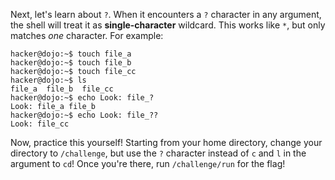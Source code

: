 Next, let's learn about `?`. When it encounters a `?` character in any argument, the shell will treat it as **single-character** wildcard.
This works like `*`, but only matches _one_ character.
For example:

```console
hacker@dojo:~$ touch file_a
hacker@dojo:~$ touch file_b
hacker@dojo:~$ touch file_cc
hacker@dojo:~$ ls
file_a	file_b	file_cc
hacker@dojo:~$ echo Look: file_?
Look: file_a file_b
hacker@dojo:~$ echo Look: file_??
Look: file_cc
```

Now, practice this yourself!
Starting from your home directory, change your directory to `/challenge`, but use the `?` character instead of `c` and `l` in the argument to `cd`!
Once you're there, run `/challenge/run` for the flag!
